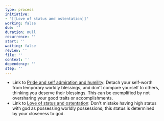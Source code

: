 ```yaml
---
type: process
initiative:
- '[[Love of status and ostentation]]'
working: false
due: ''
duration: null
recurrence: ''
start: ''
waiting: false
review: ''
file: ''
context: ''
dependency: ''
step: ''
---
```


* Link to [Pride and self admiration and humility](docs/sidebar1/Initiatives/bad%20traits/Pride%20and%20self%20admiration%20and%20humility.md): Detach your self-worth from temporary worldly blessings, and don't compare yourself to others, thinking you deserve their blessings. This can be exemplified by not oversharing your good traits or accomplishments.
* Link to [Love of status and ostentation](docs/sidebar1/Initiatives/bad%20traits/Love%20of%20status%20and%20ostentation.md): Don't mistake having high status with god as possessing worldly possessions; this status is determined by your closeness to god.
